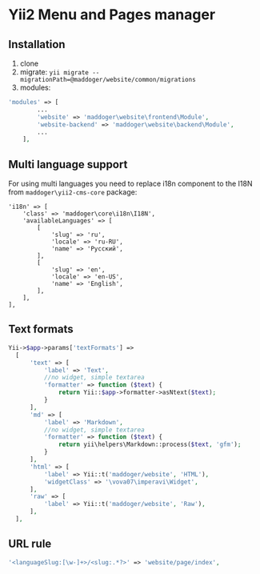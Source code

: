 # Yii2 Menu and Pages manager

## Installation

1. clone
1. migrate: ``yii migrate --migrationPath=@maddoger/website/common/migrations``
1. modules:

```php
'modules' => [
		...
		'website' => 'maddoger\website\frontend\Module',
		'website-backend' => 'maddoger\website\backend\Module',
		...
	],
```

## Multi language support

For using multi languages you need to replace i18n component to the I18N from `maddoger\yii2-cms-core` package:

```
'i18n' => [
    'class' => 'maddoger\core\i18n\I18N',
    'availableLanguages' => [
        [
            'slug' => 'ru',
            'locale' => 'ru-RU',
            'name' => 'Русский',
        ],
        [
            'slug' => 'en',
            'locale' => 'en-US',
            'name' => 'English',
        ],
    ],
],
```

## Text formats

```php
Yii->$app->params['textFormats'] => 
  [
      'text' => [
          'label' => 'Text',
          //no widget, simple textarea
          'formatter' => function ($text) {
              return Yii::$app->formatter->asNtext($text);
          }
      ],
      'md' => [
          'label' => 'Markdown',
          //no widget, simple textarea
          'formatter' => function ($text) {
              return yii\helpers\Markdown::process($text, 'gfm');
          }
      ],
      'html' => [
          'label' => Yii::t('maddoger/website', 'HTML'),
          'widgetClass' => '\vova07\imperavi\Widget',
      ],
      'raw' => [
          'label' => Yii::t('maddoger/website', 'Raw'),
      ],
  ],
```

## URL rule

```php
'<languageSlug:[\w-]+>/<slug:.*?>' => 'website/page/index',
```